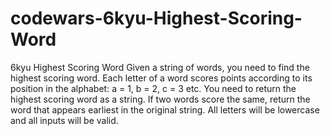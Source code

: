 # codewars-6kyu-Highest-Scoring-Word
6kyu Highest Scoring Word   Given a string of words, you need to find the highest scoring word.  Each letter of a word scores points according to its position in the alphabet: a = 1, b = 2, c = 3 etc.  You need to return the highest scoring word as a string.  If two words score the same, return the word that appears earliest in the original string.  All letters will be lowercase and all inputs will be valid.
